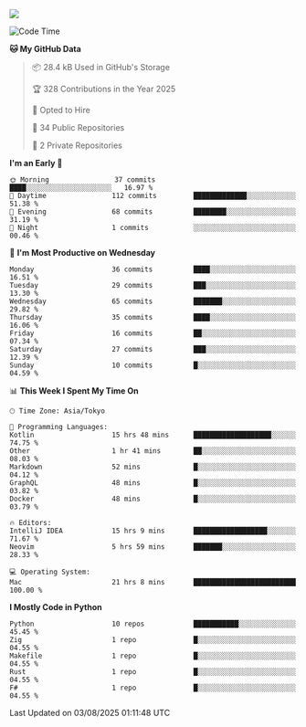 ![](https://komarev.com/ghpvc/?username=kitagawa-hr)

<!--START_SECTION:waka-->
![Code Time](http://img.shields.io/badge/Code%20Time-1%2C602%20hrs%2047%20mins-blue)

**🐱 My GitHub Data** 

> 📦 28.4 kB Used in GitHub's Storage 
 > 
> 🏆 328 Contributions in the Year 2025
 > 
> 💼 Opted to Hire
 > 
> 📜 34 Public Repositories 
 > 
> 🔑 2 Private Repositories 
 > 
**I'm an Early 🐤** 

```text
🌞 Morning                37 commits          ████░░░░░░░░░░░░░░░░░░░░░   16.97 % 
🌆 Daytime                112 commits         █████████████░░░░░░░░░░░░   51.38 % 
🌃 Evening                68 commits          ████████░░░░░░░░░░░░░░░░░   31.19 % 
🌙 Night                  1 commits           ░░░░░░░░░░░░░░░░░░░░░░░░░   00.46 % 
```
📅 **I'm Most Productive on Wednesday** 

```text
Monday                   36 commits          ████░░░░░░░░░░░░░░░░░░░░░   16.51 % 
Tuesday                  29 commits          ███░░░░░░░░░░░░░░░░░░░░░░   13.30 % 
Wednesday                65 commits          ███████░░░░░░░░░░░░░░░░░░   29.82 % 
Thursday                 35 commits          ████░░░░░░░░░░░░░░░░░░░░░   16.06 % 
Friday                   16 commits          ██░░░░░░░░░░░░░░░░░░░░░░░   07.34 % 
Saturday                 27 commits          ███░░░░░░░░░░░░░░░░░░░░░░   12.39 % 
Sunday                   10 commits          █░░░░░░░░░░░░░░░░░░░░░░░░   04.59 % 
```


📊 **This Week I Spent My Time On** 

```text
🕑︎ Time Zone: Asia/Tokyo

💬 Programming Languages: 
Kotlin                   15 hrs 48 mins      ███████████████████░░░░░░   74.75 % 
Other                    1 hr 41 mins        ██░░░░░░░░░░░░░░░░░░░░░░░   08.03 % 
Markdown                 52 mins             █░░░░░░░░░░░░░░░░░░░░░░░░   04.12 % 
GraphQL                  48 mins             █░░░░░░░░░░░░░░░░░░░░░░░░   03.82 % 
Docker                   48 mins             █░░░░░░░░░░░░░░░░░░░░░░░░   03.79 % 

🔥 Editors: 
IntelliJ IDEA            15 hrs 9 mins       ██████████████████░░░░░░░   71.67 % 
Neovim                   5 hrs 59 mins       ███████░░░░░░░░░░░░░░░░░░   28.33 % 

💻 Operating System: 
Mac                      21 hrs 8 mins       █████████████████████████   100.00 % 
```

**I Mostly Code in Python** 

```text
Python                   10 repos            ███████████░░░░░░░░░░░░░░   45.45 % 
Zig                      1 repo              █░░░░░░░░░░░░░░░░░░░░░░░░   04.55 % 
Makefile                 1 repo              █░░░░░░░░░░░░░░░░░░░░░░░░   04.55 % 
Rust                     1 repo              █░░░░░░░░░░░░░░░░░░░░░░░░   04.55 % 
F#                       1 repo              █░░░░░░░░░░░░░░░░░░░░░░░░   04.55 % 
```




 Last Updated on 03/08/2025 01:11:48 UTC
<!--END_SECTION:waka-->

